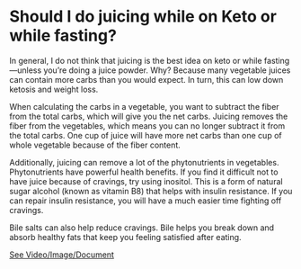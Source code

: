 # Should I do juicing while on Keto or while fasting?

In general, I do not think that juicing is the best idea on keto or while fasting—unless you’re doing a juice powder. Why? Because many vegetable juices can contain more carbs than you would expect. In turn, this can low down ketosis and weight loss.

When calculating the carbs in a vegetable, you want to subtract the fiber from the total carbs, which will give you the net carbs. Juicing removes the fiber from the vegetables, which means you can no longer subtract it from the total carbs. One cup of juice will have more net carbs than one cup of whole vegetable because of the fiber content.

Additionally, juicing can remove a lot of the phytonutrients in vegetables. Phytonutrients have powerful health benefits. If you find it difficult not to have juice because of cravings, try using inositol. This is a form of natural sugar alcohol (known as vitamin B8) that helps with insulin resistance. If you can repair insulin resistance, you will have a much easier time fighting off cravings.

Bile salts can also help reduce cravings. Bile helps you break down and absorb healthy fats that keep you feeling satisfied after eating.

 [See Video/Image/Document](https://hls-player.drberg.com/asset?path=migrated-assets/should-you-do-juicing-on-keto-or-while-fasting)